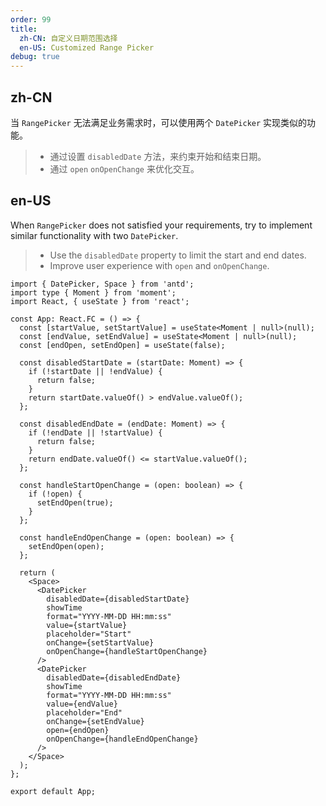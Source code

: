 ```yaml
---
order: 99
title:
  zh-CN: 自定义日期范围选择
  en-US: Customized Range Picker
debug: true
---
```


## zh-CN

当 `RangePicker` 无法满足业务需求时，可以使用两个 `DatePicker` 实现类似的功能。

> - 通过设置 `disabledDate` 方法，来约束开始和结束日期。
> - 通过 `open` `onOpenChange` 来优化交互。

## en-US

When `RangePicker` does not satisfied your requirements, try to implement similar functionality with two `DatePicker`.

> - Use the `disabledDate` property to limit the start and end dates.
> - Improve user experience with `open` and `onOpenChange`.

```tsx
import { DatePicker, Space } from 'antd';
import type { Moment } from 'moment';
import React, { useState } from 'react';

const App: React.FC = () => {
  const [startValue, setStartValue] = useState<Moment | null>(null);
  const [endValue, setEndValue] = useState<Moment | null>(null);
  const [endOpen, setEndOpen] = useState(false);

  const disabledStartDate = (startDate: Moment) => {
    if (!startDate || !endValue) {
      return false;
    }
    return startDate.valueOf() > endValue.valueOf();
  };

  const disabledEndDate = (endDate: Moment) => {
    if (!endDate || !startValue) {
      return false;
    }
    return endDate.valueOf() <= startValue.valueOf();
  };

  const handleStartOpenChange = (open: boolean) => {
    if (!open) {
      setEndOpen(true);
    }
  };

  const handleEndOpenChange = (open: boolean) => {
    setEndOpen(open);
  };

  return (
    <Space>
      <DatePicker
        disabledDate={disabledStartDate}
        showTime
        format="YYYY-MM-DD HH:mm:ss"
        value={startValue}
        placeholder="Start"
        onChange={setStartValue}
        onOpenChange={handleStartOpenChange}
      />
      <DatePicker
        disabledDate={disabledEndDate}
        showTime
        format="YYYY-MM-DD HH:mm:ss"
        value={endValue}
        placeholder="End"
        onChange={setEndValue}
        open={endOpen}
        onOpenChange={handleEndOpenChange}
      />
    </Space>
  );
};

export default App;
```
